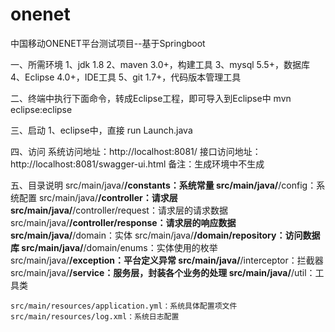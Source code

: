 # onenet
中国移动ONENET平台测试项目--基于Springboot

一、所需环境
	1、jdk 1.8
	2、maven 3.0+，构建工具
	3、mysql 5.5+，数据库
	4、Eclipse 4.0+，IDE工具
	5、git 1.7+，代码版本管理工具

二、终端中执行下面命令，转成Eclipse工程，即可导入到Eclipse中
	mvn eclipse:eclipse
	
三、启动
	1、eclipse中，直接 run Launch.java

四、访问
	系统访问地址：http://localhost:8081/
	接口访问地址：http://localhost:8081/swagger-ui.html 备注：生成环境中不生成
	
五、目录说明
	src/main/java/**/constants：系统常量
	src/main/java/**/config：系统配置
	src/main/java/**/controller：请求层
	src/main/java/**/controller/request：请求层的请求数据
	src/main/java/**/controller/response：请求层的响应数据
	src/main/java/**/domain：实体
	src/main/java/**/domain/repository：访问数据库
	src/main/java/**/domain/enums：实体使用的枚举
	src/main/java/**/exception：平台定义异常
	src/main/java/**/interceptor：拦截器
	src/main/java/**/service：服务层，封装各个业务的处理
	src/main/java/**/util：工具类
	
	src/main/resources/application.yml：系统具体配置项文件
	src/main/resources/log.xml：系统日志配置